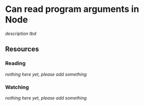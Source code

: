 # Can read program arguments in Node

_description tbd_

## Resources

### Reading

_nothing here yet, please add something_

### Watching

_nothing here yet, please add something_
